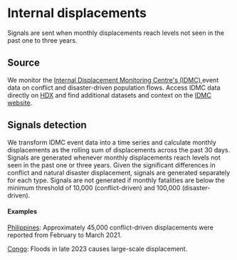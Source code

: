 # Internal displacements

Signals are sent when monthly displacements reach levels not seen in the past one to three years.

## Source

We monitor the [Internal Displacement Monitoring Centre's (IDMC) ](https://www.internal-displacement.org/)event data on conflict and disaster-driven population flows. Access IDMC data directly on [HDX](https://data.humdata.org/organization/international-displacement-monitoring-centre-idmc) and find additional datasets and context on the [IDMC website](https://www.internal-displacement.org/).

## Signals detection

We transform IDMC event data into a time series and calculate monthly displacements as the rolling sum of displacements across the past 30 days. Signals are generated whenever monthly displacements reach levels not seen in the past one or three years. Given the significant differences in conflict and natural disaster displacement, signals are generated separately for each type. Signals are not generated if monthly fatalities are below the minimum threshold of 10,000 (conflict-driven) and 100,000 (disaster-driven).

#### Examples

[Philippines](https://us14.campaign-archive.com/?e=0c9936e61d\&u=ea3f905d50ea939780139789d\&id=edd0633c44): Approximately 45,000 conflict-driven displacements were reported from February to March 2021.

[Congo](https://us14.campaign-archive.com/?e=0c9936e61d\&u=ea3f905d50ea939780139789d\&id=ee643f5da7): Floods in late 2023 causes large-scale displacement.
